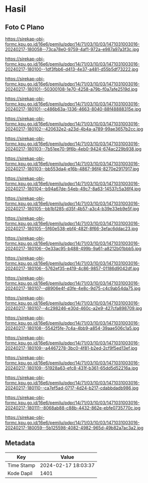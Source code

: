 # Hasil

## Foto C Plano

https://sirekap-obj-formc.kpu.go.id/16e6/pemilu/pdpr/14/71/03/10/03/1471031003016-20240217-180058--73ca78e0-9759-4af1-972a-e987a97a3f3c.jpg

https://sirekap-obj-formc.kpu.go.id/16e6/pemilu/pdpr/14/71/03/10/03/1471031003016-20240217-180100--1df3fbb6-d413-4e37-a481-d55b5df73222.jpg

https://sirekap-obj-formc.kpu.go.id/16e6/pemilu/pdpr/14/71/03/10/03/1471031003016-20240217-180101--50300108-1e70-4258-a79b-f0a7afe2519d.jpg

https://sirekap-obj-formc.kpu.go.id/16e6/pemilu/pdpr/14/71/03/10/03/1471031003016-20240217-180101--c486b63a-1336-4663-8040-88f48888315e.jpg

https://sirekap-obj-formc.kpu.go.id/16e6/pemilu/pdpr/14/71/03/10/03/1471031003016-20240217-180102--420632e2-a23d-4b4a-a789-99ae3657b2cc.jpg

https://sirekap-obj-formc.kpu.go.id/16e6/pemilu/pdpr/14/71/03/10/03/1471031003016-20240217-180103--7b51ee70-9f6b-4eb0-9424-674ac229b938.jpg

https://sirekap-obj-formc.kpu.go.id/16e6/pemilu/pdpr/14/71/03/10/03/1471031003016-20240217-180103--bb553da4-e16b-4867-96f4-8270e2917917.jpg

https://sirekap-obj-formc.kpu.go.id/16e6/pemilu/pdpr/14/71/03/10/03/1471031003016-20240217-180104--b94a67de-54eb-49c7-8a63-14537c5a36f4.jpg

https://sirekap-obj-formc.kpu.go.id/16e6/pemilu/pdpr/14/71/03/10/03/1471031003016-20240217-180105--bb1b1285-d35f-4b57-a3c4-b39e33eb9e5f.jpg

https://sirekap-obj-formc.kpu.go.id/16e6/pemilu/pdpr/14/71/03/10/03/1471031003016-20240217-180105--5f60e538-ebf4-482f-8f66-3efac6ddac23.jpg

https://sirekap-obj-formc.kpu.go.id/16e6/pemilu/pdpr/14/71/03/10/03/1471031003016-20240217-180106--0e33ac95-b488-499b-9a61-a8212b01bbb5.jpg

https://sirekap-obj-formc.kpu.go.id/16e6/pemilu/pdpr/14/71/03/10/03/1471031003016-20240217-180106--5762ef35-e419-4c86-9857-01186d9042df.jpg

https://sirekap-obj-formc.kpu.go.id/16e6/pemilu/pdpr/14/71/03/10/03/1471031003016-20240217-180107--d8906e4f-d3fe-4e8c-9d75-c4c9ab54da75.jpg

https://sirekap-obj-formc.kpu.go.id/16e6/pemilu/pdpr/14/71/03/10/03/1471031003016-20240217-180107--4c298246-e30d-460c-a2e9-427cfa898709.jpg

https://sirekap-obj-formc.kpu.go.id/16e6/pemilu/pdpr/14/71/03/10/03/1471031003016-20240217-180108--5542f5fe-7c4a-4bb9-a854-39aae506c1a5.jpg

https://sirekap-obj-formc.kpu.go.id/16e6/pemilu/pdpr/14/71/03/10/03/1471031003016-20240217-180109--a4467278-3bc0-4f81-b2ed-2cf9f5ed13ef.jpg

https://sirekap-obj-formc.kpu.go.id/16e6/pemilu/pdpr/14/71/03/10/03/1471031003016-20240217-180109--51928a63-efc8-431f-b361-65dd5d52216a.jpg

https://sirekap-obj-formc.kpu.go.id/16e6/pemilu/pdpr/14/71/03/10/03/1471031003016-20240217-180110--ca7ef5ad-0717-4d24-b217-cdabbdadb986.jpg

https://sirekap-obj-formc.kpu.go.id/16e6/pemilu/pdpr/14/71/03/10/03/1471031003016-20240217-180111--8068ab88-c88b-4432-862e-ebfe0735770c.jpg

https://sirekap-obj-formc.kpu.go.id/16e6/pemilu/pdpr/14/71/03/10/03/1471031003016-20240217-180059--5b125598-4082-4982-965d-49b82a7ac3a2.jpg


## Metadata

| Key        | Value               |
| ---------- | ------------------- |
| Time Stamp | 2024-02-17 18:03:37 |
| Kode Dapil | 1401                |



